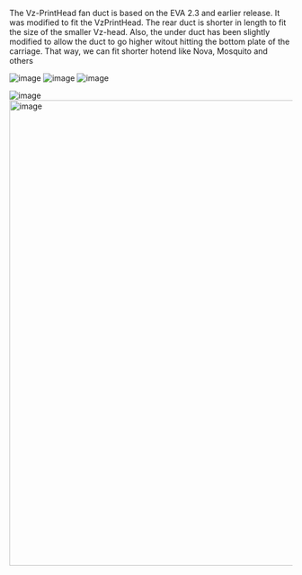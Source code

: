 The Vz-PrintHead fan duct is based on the EVA 2.3 and earlier release. It was modified to fit the VzPrintHead. The rear duct is shorter in length to fit the size of the smaller Vz-head.
Also, the under duct has been slightly modified to allow the duct to go higher witout hitting the bottom plate of the carriage. That way, we can fit shorter hotend like Nova, Mosquito and others

![image](https://user-images.githubusercontent.com/37383368/150803820-53103345-f7ea-4369-98e3-482ffbf9c41c.png)
![image](https://user-images.githubusercontent.com/37383368/150804338-f9d8e334-b7ef-4e4b-b8b4-07526e15d9e6.png)
![image](https://user-images.githubusercontent.com/37383368/150802018-e23fbd8f-91f2-4e50-89f0-5685d730d96d.png)

![image](https://user-images.githubusercontent.com/37383368/156392760-19fc2a83-dfc6-4e49-bda1-b9b8deeb01ea.png)
<img width="829" alt="image" src="https://user-images.githubusercontent.com/37383368/183318584-6edea35e-a10b-4451-a090-c6a511acea01.png">

